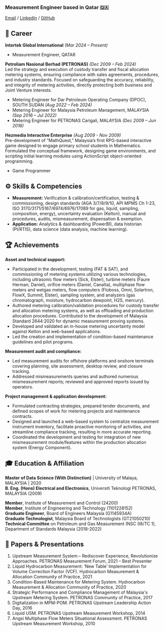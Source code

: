 ### Measurement Engineer based in Qatar 🇶🇦
[Email](mailto:smfirdaus@gmail.com) / [LinkedIn](https://www.linkedin.com/in/smfirdaus/) / [GitHub](https://github.com/smfirdaus/)  

## 💼 Career
**Intertek Global International** _(Mar 2024 – Present)_  
-	Measurement Engineer, QATAR

**Petroliam Nasional Berhad (PETRONAS)** _(Dec 2009 – Feb 2024)_  
Led the strategy and execution of custody transfer and fiscal allocation metering systems, ensuring compliance with sales agreements, procedures, and industry standards. Focused on safeguarding the accuracy, reliability, and integrity of metering activities, directly protecting both business and Joint Venture interests.
-	Metering Engineer for Dar Petroleum Operating Company (DPOC), SOUTH SUDAN _(Aug 2022 – Feb 2024)_
-	Metering Engineer for Malaysia Petroleum Management, MALAYSIA _(Sep 2016 – Jul 2022)_
-	Metering Engineer for PETRONAS Carigali, MALAYSIA _(Dec 2009 – Jun 2016)_

**Hezmedia Interactive Enterprise** _(Aug 2009 - Nov 2009)_  
Pre-development of “MathQuest,” Malaysia’s first RPG-based interactive game designed to engage primary school students in Mathematics. Formulated the conceptual framework, designing game environments, and scripting initial learning modules using ActionScript object-oriented programming.
 - Game Programmer

## ⚙️ Skills & Competencies
- **Measurement:** Verification & calibration/certification, testing & commissioning, design standards (AGA 3/7/8/9/10, API MPMS Ch 1-23, ISO 3170/3171/5167/6974/6976/17089 for gas, liquid, sampling, composition, energy), uncertainty evaluation (Kelton), manual and procedures, audits, mismeasurement, dispensation & exemption.
- **Application:** Analytics & dashboarding (PowerBI), data historian (PI/RTIS), data science (data analysis, machine learning).

## 🏆 Achievements
**Asset and technical support:**
- Participated in the development, testing (FAT & SAT), and commissioning of metering systems 
utilizing various technologies, including ultrasonic flow meters (Sick, Elster), turbine meters (Faure Herman, Daniel), orifice meters (Daniel, Canalta), multiphase flow meters and wetgas meters, flow computers (Floboss, Omni, Solartron, FlowX, Summit, Elster), sampling system, and analyzers (gas chromatograph, moisture, hydrocarbon dewpoint, H2S, mercury).
- Authored metering calibration/validation procedures for custody transfer and allocation metering systems, as well as offloading and production allocation procedures. Contributed to the development of Malaysia Standard 2644:2020 for dynamic measurement proving systems.
- Developed and validated an in-house metering uncertainty model against Kelton and web-based 
applications.
- Led the creation and implementation of condition-based maintenance guidelines and pilot 
programs.  

**Measurement audit and compliance:**
- Led measurement audits for offshore platforms and onshore terminals covering planning, site 
assessment, desktop review, and closure tracking.
- Addressed mismeasurements queries and authored numerous mismeasurement reports; reviewed and approved reports issued by operators.  

**Project management & application development:**
- Formulated contracting strategies, prepared tender documents, and defined scopes of work for 
metering projects and maintenance contracts.
- Designed and launched a web-based system to centralize measurement instrument inventory, 
facilitate proactive monitoring of activities, and streamline compliance tracking, resulting in more
accurate reporting.
- Coordinated the development and testing for integration of new mismeasurement module/features 
within the production allocation system (Energy Component).

## 🎓 Education & Affiliation
**Master of Data Science (With Distinction)** | University of Malaya, MALAYSIA | 2020  
**B. Eng. (Hons) Electrical and Electronics**, Universiti Teknologi PETRONAS, MALAYSIA (2009)

**Member**, Institute of Measurement and Control (24200)  
**Member**, Institute of Engineering and Technology (1101228152)  
**Graduate Engineer**, Board of Engineers Malaysia (G1145934A)  
**Graduate Technologist**, Malaysia Board of Technologists (GT21050210)  
**Technical Committee** on Petroleum and Gas Measurement (NSC 08/TC 1), Department of Standards Malaysia (2018-2022)

## 📜 Papers & Presentations
1. Upstream Measurement System – Rediscover Experience, Revolutionize Approaches. PETRONAS 
Measurement Forum, 2021 – Best Presenter
2.  Liquid Hydrocarbon Measurement: ‘New Table’ Implementation for Volume Correction Factor (VCF). Hydrocarbon Measurement & Allocation Community of Practice, 2021
3. Condition-Based Maintenance for Metering System. Hydrocarbon Measurement & Allocation Community of Practice, 2020
4. Strategic Performance and Compliance Management of Malaysia's Upstream Metering System. PETRONAS 
Community of Practice, 2017
5. Digitalization in MPM-POM. PETRONAS Upstream Leadership Action Day, 2016
6. Liquid USM. PETRONAS Upstream Measurement Workshop, 2014
7. Angsi Multiphase Flow Meters Situational Assessment. PETRONAS Upstream Measurement Workshop, 2010
